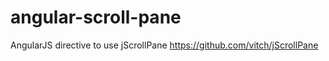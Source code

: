 angular-scroll-pane
===================

AngularJS directive to use jScrollPane https://github.com/vitch/jScrollPane
